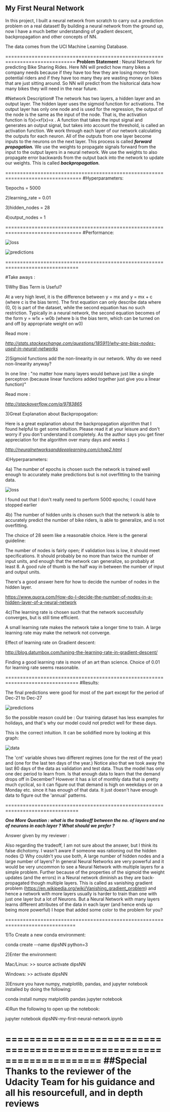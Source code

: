## My First Neural Network ###

In this project, I built a neural network from scratch to carry out a prediction problem 
on a real dataset! By building a neural network from the ground up, now I have a much 
better understanding of gradient descent, backpropagation and other concepts of NN.

The data comes from the UCI Machine Learning Database.

==============================================================================
**Problem Statement** : Neural Network for predicting Bike Sharing Rides. Here NN will predict how many bikes a company needs because if they have too few they are losing money from potential riders and if they have too many they are wasting money on bikes that are just sitting around. So NN will predict from the hisitorical data how many bikes they will need in the near future.

#Network Description#
The network has two layers, a hidden layer and an output layer. The hidden layer uses the sigmoid function 
for activations. The output layer has only one node and is used for the regression, the output of the node is the 
same as the input of the node. That is, the activation function is  f(x)=xf(x)=x . A function that takes the input 
signal and generates an output signal, but takes into account the threshold, is called an activation function. We 
work through each layer of our network calculating the outputs for each neuron. All of the outputs from one layer 
become inputs to the neurons on the next layer. This process is called ***forward propagation.*** We use the weights to 
propagate signals forward from the input to the output layers in a neural network. We use the weights to also 
propagate error backwards from the output back into the network to update our weights. This is called ***backpropagation.***

================================================================================
#Hyperparameters:

1)epochs = 5000

2)learning_rate = 0.01

3)hidden_nodes = 28

4)output_nodes = 1

================================================================================
#Performance:

![loss](https://cloud.githubusercontent.com/assets/15040734/22854061/84013ebe-f08b-11e6-8a5f-ce7186816b6e.jpg)

![predictions](https://cloud.githubusercontent.com/assets/15040734/22854062/8401a08e-f08b-11e6-8de4-82831143cd2c.jpg)
 
===============================================================================

#Take aways :

1)Why Bias Term is Useful? 

At a very high level, it is the difference between y = mx and y = mx + c (where c is the bias term). The first equation 
can only describe data where (0, 0) is part of the dataset, while the second equation has no such restriction. Typically 
in a neural network, the second equation becomes of the form y = w1x + w0b (where b is the bias term, which can be 
turned on and off by appropriate weight on w0)

Read more : 

*http://stats.stackexchange.com/questions/185911/why-are-bias-nodes-used-in-neural-networks*

2)Sigmoid functions add the non-linearity in our network. Why do we need non-linearity anyway?

In one line : "no matter how many layers would behave just like a single perceptron (because linear functions 
added together just give you a linear function)" 

Read more :

*http://stackoverflow.com/a/9783865*

3)Great Explanation about Backpropogation:

Here is a great explanation about the backpropagation algorithm that I found helpful to get some intuition.
Please read it at your leisure and don't worry if you don't understand it completely. As the author says you 
get finer appreciation for the algorithm over many days and weeks :)

*http://neuralnetworksanddeeplearning.com/chap2.html*

4)Hyperparameters: 

4a) The number of epochs is chosen such the network is trained well enough to accurately make predictions but is not 
overfitting to the training data.

![loss](https://cloud.githubusercontent.com/assets/15040734/22854061/84013ebe-f08b-11e6-8a5f-ce7186816b6e.jpg)

I found out that I don't really need to perform 5000 epochs; I could have stopped earlier

4b) The number of hidden units is chosen such that the network is able to accurately predict the number of bike riders, 
is able to generalize, and is not overfitting.

The choice of 28 seem like a reasonable choice. Here is the general guideline:

The number of nodes is fairly open; if validation loss is low, it should meet specifications. It should probably be no more than twice the number of input units, 
and enough that the network can generalize, so probably at least 8. A good rule of thumb is the half way in between the number of input and output units.

There's a good answer here for how to decide the number of nodes in the hidden layer.

https://www.quora.com/How-do-I-decide-the-number-of-nodes-in-a-hidden-layer-of-a-neural-network

4c)The learning rate is chosen such that the network successfully converges, but is still time efficient.

A small learning rate makes the network take a longer time to train. A large learning rate may make the network not converge.

Effect of learning rate on Gradient descent:

http://blog.datumbox.com/tuning-the-learning-rate-in-gradient-descent/

Finding a good learning rate is more of an art than science. Choice of 0.01 for learning rate seems reasonable.

===============================================================================
#Results:

The final predictions were good for most of the part except for the period of Dec-21 to Dec-27

![predictions](https://cloud.githubusercontent.com/assets/15040734/22854062/8401a08e-f08b-11e6-8de4-82831143cd2c.jpg)

So the possible reason could be : Our training dataset has less examples for holidays, and that's why our model could not predict well for these days.

This is the correct intuition. It can be solidified more by looking at this graph:

![data](https://cloud.githubusercontent.com/assets/15040734/22854063/8401cadc-f08b-11e6-91c6-086d5830e8c6.jpg)

The 'cnt' variable shows two different regimes (one for the rest of the year) and (one for the last ten days of the year.) Notice also that we took away the last 80 days of the data as validation and test data. Thus the model has only one dec period to learn from. Is that enough data to learn that the demand drops off in December? However it has a lot of monthly data that is pretty much cyclical, so it can figure out that demand is high on weekdays or on a Monday etc. since it has enough of that data. It just doesn't have enough data to figure out the 'annual' patterns.

===============================================================================

***One More Question : what is the tradeoff between the no. of layers and no of neurons in each layer ? What should we prefer ?***

Answer given by my reviewer : 

Also regarding the tradeoff, I am not sure about the answer, but I think its false dichotomy. I wasn't aware if someone was rationing out the hidden nodes :wink: Why couldn't you use both, A large number of hidden nodes and a large number of layers? In general Neural Networks are very powerful and it would be very uncommon to see a Neural Network with multiple layers for a simple problem. Further because of the properties of the sigmoid the weight updates (and the errors) in a Neural network diminish as they are back-propagated though multiple layers. This is called as vanishing gradient problem (https://en.wikipedia.org/wiki/Vanishing_gradient_problem) and hence a network with more layers usually is harder to train than one with just one layer but a lot of Neurons. But a Neural Network with many layers learns different attributes of the data in each layer (and hence ends up being more powerful) I hope that added some color to the problem for you?

==============================================================================

1)To Create a new conda environment:

conda create --name dipsNN python=3


2)Enter the environment:

Mac/Linux: >> source activate dipsNN

Windows: >> activate dipsNN


3)Ensure you have numpy, matplotlib, pandas, and jupyter notebook installed by doing the following:

conda install numpy matplotlib pandas jupyter notebook

4)Run the following to open up the notebook:

jupyter notebook dipsNN-my-first-neural-network.ipynb

====================================================================
##Special Thanks to the reviewer of the Udacity Team for his guidance and all his resourcefull, and in depth reviews
====================================================================

